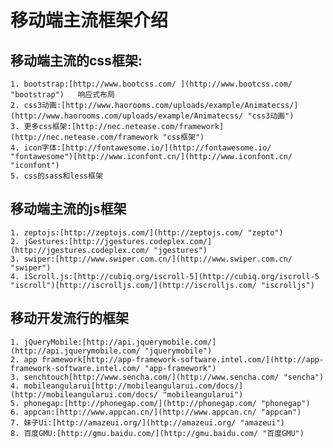 #  移动端主流框架介绍

##  移动端主流的css框架:

    1. bootstrap:[http://www.bootcss.com/ ](http://www.bootcss.com/  "bootstrap")   响应式布局
    2. css3动画:[http://www.haorooms.com/uploads/example/Animatecss/](http://www.haorooms.com/uploads/example/Animatecss/ "css3动画")
    3. 更多css框架:[http://nec.netease.com/framework](http://nec.netease.com/framework "css框架")
    4. icon字体:[http://fontawesome.io/](http://fontawesome.io/ "fontawesome")[http://www.iconfont.cn/](http://www.iconfont.cn/ "iconfont")
    5. css的sass和less框架

##  移动端主流的js框架
    
    1. zeptojs:[http://zeptojs.com/](http://zeptojs.com/ "zepto")
    2. jGestures:[http://jgestures.codeplex.com/](http://jgestures.codeplex.com/ "jgestures")
    3. swiper:[http://www.swiper.com.cn/](http://www.swiper.com.cn/ "swiper")
    4. iScroll.js:[http://cubiq.org/iscroll-5](http://cubiq.org/iscroll-5 "iscroll")[http://iscrolljs.com/](http://iscrolljs.com/ "iscrolljs")

##  移动开发流行的框架

    1. jQueryMobile:[http://api.jquerymobile.com/](http://api.jquerymobile.com/ "jquerymobile")
    2. app framework[http://app-framework-software.intel.com/](http://app-framework-software.intel.com/ "app-framework")
    3. senchtouch[http://www.sencha.com/](http://www.sencha.com/ "sencha")
    4. mobileangularui[http://mobileangularui.com/docs/](http://mobileangularui.com/docs/ "mobileangularui")
    5. phonegap:[http://phonegap.com/](http://phonegap.com/ "phonegap")
    6. appcan:[http://www.appcan.cn/](http://www.appcan.cn/ "appcan")
    7. 妹子Ui:[http://amazeui.org/](http://amazeui.org/ "amazeui")
    8. 百度GMU:[http://gmu.baidu.com/](http://gmu.baidu.com/ "百度GMU")
